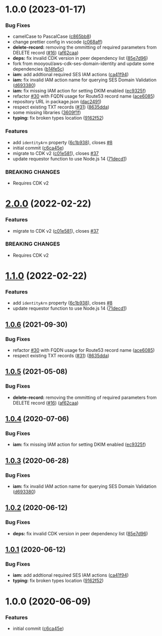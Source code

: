 # 1.0.0 (2023-01-17)


### Bug Fixes

* camelCase to PascalCase ([c865bb8](https://github.com/common-creation/aws-cdk-ses-domain-identity/commit/c865bb830ea466ef5cbc465e594130cd01e1904e))
* change prettier config in vscode ([c068aff](https://github.com/common-creation/aws-cdk-ses-domain-identity/commit/c068aff5eb2546d87b9a3b6a10dde5053c7020e1))
* **delete-record:** removing the ommitting of required parameters from DELETE record ([#16](https://github.com/common-creation/aws-cdk-ses-domain-identity/issues/16)) ([af62caa](https://github.com/common-creation/aws-cdk-ses-domain-identity/commit/af62caabe18b36f7f5f2bca1b1c1e7ac96c080b3))
* **deps:** fix invalid CDK version in peer dependency list ([85e7d96](https://github.com/common-creation/aws-cdk-ses-domain-identity/commit/85e7d969ca06eac696349a2fa6b7d88ed53ffeca))
* fork from mooyoul/aws-cdk-ses-domain-identity and update some dependencies ([b14fe5c](https://github.com/common-creation/aws-cdk-ses-domain-identity/commit/b14fe5ce12d4766927bfd4eaaaef3ae541bcfe6f))
* **iam:** add addtional required SES IAM actions ([ca41f94](https://github.com/common-creation/aws-cdk-ses-domain-identity/commit/ca41f94e62e2a271e367d748be8b0c5a8efce882))
* **iam:** fix invalid IAM action name for querying SES Domain Validation ([d693380](https://github.com/common-creation/aws-cdk-ses-domain-identity/commit/d693380dab2f83c9906e2e9922ab9539f0434c7e))
* **iam:** fix missing IAM action for setting DKIM enabled ([ec9325f](https://github.com/common-creation/aws-cdk-ses-domain-identity/commit/ec9325ffc27d874128bd4e6a4b7aea6d224daad5))
* refactor [#30](https://github.com/common-creation/aws-cdk-ses-domain-identity/issues/30) with FQDN usage for Route53 record name ([ace6085](https://github.com/common-creation/aws-cdk-ses-domain-identity/commit/ace6085456b9740bf5e2faa4d6e1d2d6218a0c24))
* repository URL in package.json ([dac2491](https://github.com/common-creation/aws-cdk-ses-domain-identity/commit/dac2491ce67726b591d43129745100b0a1e578cd))
* respect existing TXT records ([#31](https://github.com/common-creation/aws-cdk-ses-domain-identity/issues/31)) ([8635dda](https://github.com/common-creation/aws-cdk-ses-domain-identity/commit/8635ddaab94c2e83cbfae344b9403050b6356688))
* some missing libraries ([3609f1f](https://github.com/common-creation/aws-cdk-ses-domain-identity/commit/3609f1fb502acd0110ec885e8aa61d38c1d9cffb))
* **typing:** fix broken types location ([9162f52](https://github.com/common-creation/aws-cdk-ses-domain-identity/commit/9162f52793ee45e78dc09f9804f12eb315859322))


### Features

* add `identityArn` property ([6c1b938](https://github.com/common-creation/aws-cdk-ses-domain-identity/commit/6c1b938a61feba472c22b3336cc9de5e7f1f2894)), closes [#8](https://github.com/common-creation/aws-cdk-ses-domain-identity/issues/8)
* initial commit ([c6ca45e](https://github.com/common-creation/aws-cdk-ses-domain-identity/commit/c6ca45e9d153fa6b7e68c2f71f045e4926e0f4ee))
* migrate to CDK v2 ([c01e581](https://github.com/common-creation/aws-cdk-ses-domain-identity/commit/c01e581d2fbf0ddb58f4e90dbb67ef644d0097bc)), closes [#37](https://github.com/common-creation/aws-cdk-ses-domain-identity/issues/37)
* update requestor function to use Node.js 14 ([71decd1](https://github.com/common-creation/aws-cdk-ses-domain-identity/commit/71decd18c9529f3c046038dee295d7da7e4f8288))


### BREAKING CHANGES

* Requires CDK v2

# [2.0.0](https://github.com/mooyoul/aws-cdk-ses-domain-identity/compare/v1.1.0...v2.0.0) (2022-02-22)


### Features

* migrate to CDK v2 ([c01e581](https://github.com/mooyoul/aws-cdk-ses-domain-identity/commit/c01e581d2fbf0ddb58f4e90dbb67ef644d0097bc)), closes [#37](https://github.com/mooyoul/aws-cdk-ses-domain-identity/issues/37)


### BREAKING CHANGES

* Requires CDK v2

# [1.1.0](https://github.com/mooyoul/aws-cdk-ses-domain-identity/compare/v1.0.6...v1.1.0) (2022-02-22)


### Features

* add `identityArn` property ([6c1b938](https://github.com/mooyoul/aws-cdk-ses-domain-identity/commit/6c1b938a61feba472c22b3336cc9de5e7f1f2894)), closes [#8](https://github.com/mooyoul/aws-cdk-ses-domain-identity/issues/8)
* update requestor function to use Node.js 14 ([71decd1](https://github.com/mooyoul/aws-cdk-ses-domain-identity/commit/71decd18c9529f3c046038dee295d7da7e4f8288))

## [1.0.6](https://github.com/mooyoul/aws-cdk-ses-domain-identity/compare/v1.0.5...v1.0.6) (2021-09-30)


### Bug Fixes

* refactor [#30](https://github.com/mooyoul/aws-cdk-ses-domain-identity/issues/30) with FQDN usage for Route53 record name ([ace6085](https://github.com/mooyoul/aws-cdk-ses-domain-identity/commit/ace6085456b9740bf5e2faa4d6e1d2d6218a0c24))
* respect existing TXT records ([#31](https://github.com/mooyoul/aws-cdk-ses-domain-identity/issues/31)) ([8635dda](https://github.com/mooyoul/aws-cdk-ses-domain-identity/commit/8635ddaab94c2e83cbfae344b9403050b6356688))

## [1.0.5](https://github.com/mooyoul/aws-cdk-ses-domain-identity/compare/v1.0.4...v1.0.5) (2021-05-08)


### Bug Fixes

* **delete-record:** removing the ommitting of required parameters from DELETE record ([#16](https://github.com/mooyoul/aws-cdk-ses-domain-identity/issues/16)) ([af62caa](https://github.com/mooyoul/aws-cdk-ses-domain-identity/commit/af62caabe18b36f7f5f2bca1b1c1e7ac96c080b3))

## [1.0.4](https://github.com/mooyoul/aws-cdk-ses-domain-identity/compare/v1.0.3...v1.0.4) (2020-07-06)


### Bug Fixes

* **iam:** fix missing IAM action for setting DKIM enabled ([ec9325f](https://github.com/mooyoul/aws-cdk-ses-domain-identity/commit/ec9325ffc27d874128bd4e6a4b7aea6d224daad5))

## [1.0.3](https://github.com/mooyoul/aws-cdk-ses-domain-identity/compare/v1.0.2...v1.0.3) (2020-06-28)


### Bug Fixes

* **iam:** fix invalid IAM action name for querying SES Domain Validation ([d693380](https://github.com/mooyoul/aws-cdk-ses-domain-identity/commit/d693380dab2f83c9906e2e9922ab9539f0434c7e))

## [1.0.2](https://github.com/mooyoul/aws-cdk-ses-domain-identity/compare/v1.0.1...v1.0.2) (2020-06-12)


### Bug Fixes

* **deps:** fix invalid CDK version in peer dependency list ([85e7d96](https://github.com/mooyoul/aws-cdk-ses-domain-identity/commit/85e7d969ca06eac696349a2fa6b7d88ed53ffeca))

## [1.0.1](https://github.com/mooyoul/aws-cdk-ses-domain-identity/compare/v1.0.0...v1.0.1) (2020-06-12)


### Bug Fixes

* **iam:** add addtional required SES IAM actions ([ca41f94](https://github.com/mooyoul/aws-cdk-ses-domain-identity/commit/ca41f94e62e2a271e367d748be8b0c5a8efce882))
* **typing:** fix broken types location ([9162f52](https://github.com/mooyoul/aws-cdk-ses-domain-identity/commit/9162f52793ee45e78dc09f9804f12eb315859322))

# 1.0.0 (2020-06-09)


### Features

* initial commit ([c6ca45e](https://github.com/mooyoul/aws-cdk-ses-domain-identity/commit/c6ca45e9d153fa6b7e68c2f71f045e4926e0f4ee))
